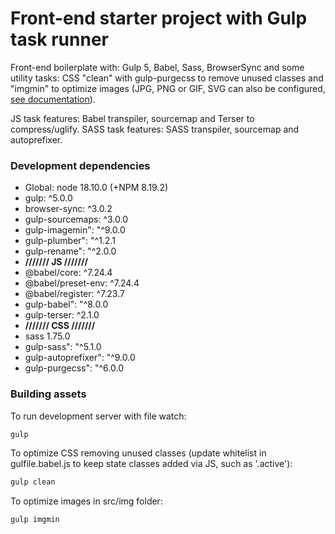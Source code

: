 # Front-end starter project with Gulp task runner #

Front-end boilerplate with: Gulp 5, Babel, Sass, BrowserSync and some utility tasks: CSS "clean" with gulp-purgecss to remove unused classes and "imgmin" to optimize images (JPG, PNG or GIF, SVG can also be configured, [see documentation](https://www.npmjs.com/package/gulp-imagemin)).

JS task features: Babel transpiler, sourcemap and Terser to compress/uglify.
SASS task features: SASS transpiler, sourcemap and autoprefixer.

### Development dependencies ###

* Global: node 18.10.0 (+NPM 8.19.2)
* gulp: ^5.0.0
* browser-sync: ^3.0.2
* gulp-sourcemaps: ^3.0.0
* gulp-imagemin": "^9.0.0
* gulp-plumber": "^1.2.1
* gulp-rename": "^2.0.0
* **/////// JS ///////**
* @babel/core: ^7.24.4
* @babel/preset-env: ^7.24.4
* @babel/register: ^7.23.7
* gulp-babel": "^8.0.0
* gulp-terser: ^2.1.0
* **/////// CSS ///////**
* sass 1.75.0
* gulp-sass": "^5.1.0
* gulp-autoprefixer": "^9.0.0
* gulp-purgecss": "^6.0.0



### Building assets ###

To run development server with file watch:
```sh
gulp
```

To optimize CSS removing unused classes (update whitelist in gulfile.babel.js to keep state classes added via JS, such as '.active'):
```sh
gulp clean
```

To optimize images in src/img folder:
```sh
gulp imgmin
```